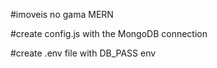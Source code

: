 #imoveis no gama MERN

#create config.js with the MongoDB connection

#create .env file with DB_PASS env